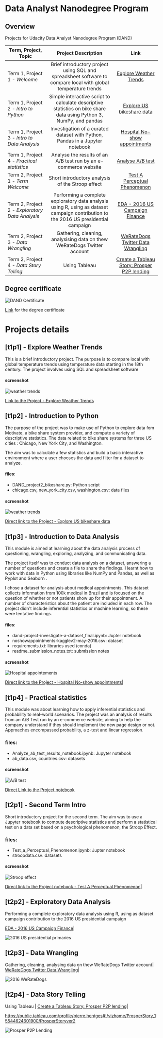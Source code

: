 # Data Analyst Nanodegree Program

## Overview
Projects for Udacity Data Analyst Nanodegree Program (DAND)

|Term, Project, Topic|Project Description | Link |
| ------------------ |:---------------------:| :-------:|
|Term 1, Project 1 - *Welcome* |Brief introductory project using SQL and spreadsheet software to compare local with global temperature trends| [Explore Weather Trends](t1p1/termperature_trends.pdf)|
|Term 1, Project 2 - *Intro to Python* | Simple interactive script to calculate descriptive statistics on bike share data using Python 3, NumPy, and pandas | [Explore US bikeshare data](t1p2/README.md)|
|Term 1, Project 3 - *Intro to Data Analysis* | Investigation of a curated dataset with Python, Pandas in a Jupyter notebook| [Hospital No-show appointments](t1p3/dand-project-investigate-a-dataset_final.ipynb)|
|Term 1, Project 4 - *Practical statistics* | Analyse the results of an A/B test run by an e-commerce website| [Analyse A/B test](t1p4/Analyze_ab_test_results_notebook.ipynb)|
|Term 2, Project 1 - *Term Welcome* | Short introductory analysis of the Stroop effect| [Test A Perceptual Phenomenon](t2p1/Test_a_Perceptual_Phenomenon.ipynb)|
|Term 2, Project 2 - *Exploratory Data Analysis* |Performing a complete exploratory data analysis using R, using as dataset campaign contribution to the 2016 US presidential campaign | [EDA - 2016 US Campaign Finance](t2p2/dand_t2p2_campaign_finance.html)|
|Term 2, Project 3 - *Data Wrangling* |Gathering, cleaning, analysising data on thew WeRateDogs Twitter account| [WeRateDogs Twitter Data Wrangling](t2p3/README.md)|
|Term 2, Project 4 - *Data Story Telling*|Using Tableau | [Create a Tableau Story: Prosper P2P lending](t2p4/DAND_t2p4_report_Prosper.pdf)|

## Degree certificate
![DAND Certificate](DAND_Certificate.png)

[Link](https://confirm.udacity.com/STRQEDGC) for the degree certificate 

# Projects details

## [t1p1] - Explore Weather Trends
This is a brief introductory project. The purpose is to compare local with global temperature trends using temperature data starting in the 18th century. The project involves using SQL and spreadsheet software 

#### screenshot
![weather trends](t1p1/screenshot.png)

[Link to the Project - Explore Weather Trends](t1p1/termperature_trends.pdf)

## [t1p2] - Introduction to Python
The purpose of the project was to make use of Python to explore data fom Motivate, a bike share system provider, and compute a variety of descriptive statistics. The data related to bike share systems for three US cities : Chicago, New York City, and Washington. 

The aim was to calculate a few statistics and build a basic interactive environment where a user chooses the data and filter for a dataset to analyze.

#### files:
* DAND_project2_bikeshare.py: Python script
* chicago.csv, new_york_city.csv, washington.csv: data files

#### screenshot
![weather trends](t1p2/screenshot.png)

[Direct link to the Project - Explore US bikeshare data](t1p2/README.md)

## [t1p3] - Introduction to Data Analysis
This module is aimed at learning about the data analysis process of questioning, wrangling, exploring, analyzing, and communicating data.

The project itself was to conduct data analysis on a dataset, answering a number of questions and create a file to share the findings. I learnt how to work with data in Python using libraries like NumPy and Pandas, as well as Pyplot and Seaborn .

I chose a dataset for analysis about medical appointments. This dataset collects information from 100k medical in Brazil and is focused on the question of whether or not patients show up for their appointment. A number of characteristics about the patient are included in each row. The project didn't include inferential statistics or machine learning, so these were tentative  findings.

#### files:
* dand-project-investigate-a-dataset_final.ipynb: Jupter notebook
* noshowappointments-kagglev2-may-2016.csv: dataset
* requirements.txt: libraries used (conda)
* readme_submission_notes.txt: submission notes

#### screenshot
![Hospital appointements](t1p3/screenshot.png)

[Direct link to the Project - Hospital No-show appointments](t1p3/dand-project-investigate-a-dataset_final.ipynb)|

## [t1p4] - Practical statistics
This module was about learning how to apply inferential statistics and probability to real-world scenarios.
The project was an analysis of results from an A/B Test run by an e-commerce website, aiming to help the company understand if they should implement the new page design or not. Approaches encompassed probability, a z-test and linear regression.

### files:
* Analyze_ab_test_results_notebook.ipynb: Jupyter notebook
* ab_data.csv, countries.csv: datasets

#### screenshot
![A/B test](t1p4/screenshot.png)

[Direct Link to the Project notebook](t1p4/Analyze_ab_test_results_notebook.ipynb)




## [t2p1] - Second Term Intro
Short introductory project for the second term. The aim was to use a Jupyter notebook to compute descriptive statistics and perform a statistical test on a data set based on a psychological phenomenon, the Stroop Effect.

### files:
* Test_a_Perceptual_Phenomenon.ipynb: Jupter notebook
* stroopdata.csv: datasets

#### screenshot
![Stroop effect](t2p1/screenshot.png)

[Direct link to the Project notebook - Test A Perceptual Phenomenon](t2p1/Test_a_Perceptual_Phenomenon.ipynb)|



## [t2p2] - Exploratory Data Analysis
Performing a complete exploratory data analysis using R, using as dataset campaign contribution to the 2016 US presidential campaign 

[EDA - 2016 US Campaign Finance](t2p2/dand_t2p2_campaign_finance.html)|

![2016 US presidential primaries](t2p2/screenshot.png)

## [t2p3] - Data Wrangling
Gathering, cleaning, analysing data on thew WeRateDogs Twitter account| [WeRateDogs Twitter Data Wrangling](t2p3/README.md)|

![2016 WeRateDogs](t2p3/screenshot.png)


## [t2p4] - Data Story Telling
Using Tableau | [Create a Tableau Story: Prosper P2P lending](t2p4/DAND_t2p4_report_Prosper.pdf)|

https://public.tableau.com/profile/pierre.hentges#!/vizhome/ProsperStory_15544624601900/ProsperStoryver2


![Prosper P2P Lending](t2p4/screenshot.png)

 
 
 
 
